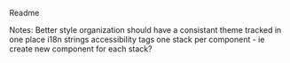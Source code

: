 Readme

Notes:
Better style organization
    should have a consistant theme tracked in one place
    i18n strings
    accessibility tags
    one stack per component - ie create new component for each stack?
